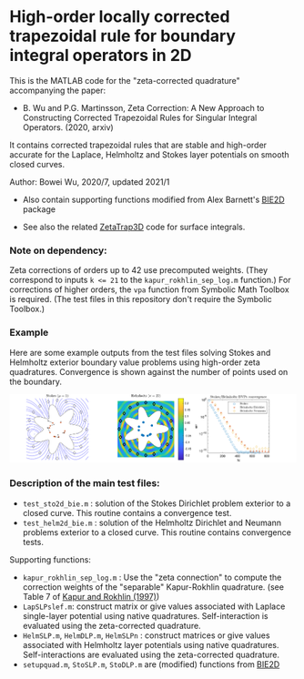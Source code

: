 # High-order locally corrected trapezoidal rule for boundary integral operators in 2D

This is the MATLAB code for the "zeta-corrected quadrature" accompanying the paper: 

* B. Wu and P.G. Martinsson, Zeta Correction: A New Approach to Constructing Corrected Trapezoidal Rules for Singular Integral Operators. (2020, arxiv)

It contains corrected trapezoidal rules that are stable and high-order accurate for the Laplace, Helmholtz and Stokes layer potentials on smooth closed curves.

Author: Bowei Wu, 2020/7, updated 2021/1

- Also contain supporting functions modified from Alex Barnett's [BIE2D](https://github.com/ahbarnett/BIE2D) package

- See also the related [ZetaTrap3D](https://github.com/bobbielf2/ZetaTrap3D) code for surface integrals.

### Note on dependency:

Zeta corrections of orders up to 42 use precomputed weights. (They correspond to inputs `k <= 21` to the `kapur_rokhlin_sep_log.m` function.) For corrections of higher orders, the `vpa` function from Symbolic Math Toolbox is required. (The test files in this repository don't require the Symbolic Toolbox.)

### Example

Here are some example outputs from the test files solving Stokes and Helmholtz exterior boundary value problems using high-order zeta quadratures. Convergence is shown against the number of points used on the boundary.

![](bvp_convergence.png)   

### Description of the main test files:

* `test_sto2d_bie.m` : solution of the Stokes Dirichlet problem exterior to a closed curve. This routine contains a convergence test.
* `test_helm2d_bie.m`  : solution of the Helmholtz Dirichlet and Neumann problems exterior to a closed curve. This routine contains convergence tests.

Supporting functions:

* `kapur_rokhlin_sep_log.m` : Use the "zeta connection" to compute the correction weights of the "separable" Kapur-Rokhlin quadrature. (see Table 7 of [Kapur and Rokhlin (1997)](https://doi.org/10.1137/S0036142995287847))
* `LapSLPslef.m`: construct matrix or give values associated with Laplace single-layer potential using native quadratures. Self-interaction is evaluated using the zeta-corrected quadrature.
* `HelmSLP.m`, `HelmDLP.m`, `HelmSLPn` : construct matrices or give values associated with Helmholtz layer potentials using native quadratures. Self-interactions are evaluated using the zeta-corrected quadrature.
* `setupquad.m`, `StoSLP.m`, `StoDLP.m` are (modified) functions from [BIE2D](https://github.com/ahbarnett/BIE2D)

